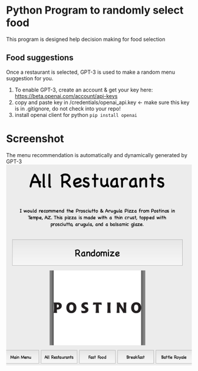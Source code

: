 # Python Program to randomly select food

This program is designed help decision making for food selection

## Food suggestions
Once a restaurant is selected, GPT-3 is used to make a random menu suggestion for you.

1. To enable GPT-3, create an account & get your key here: https://beta.openai.com/account/api-keys
2. copy and paste key in /credentials/openai_api.key <- make sure this key is in .gitignore, do not check into your repo!
2. install openai client for python `pip install openai`

# Screenshot
The menu recommendation is automatically and dynamically generated by GPT-3
![screen](https://github.com/jimkleban/food-randomizer/blob/main/screen.png)